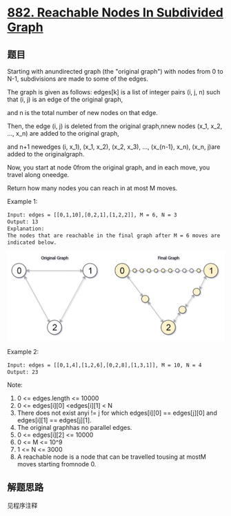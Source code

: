 # [882. Reachable Nodes In Subdivided Graph](https://leetcode.com/problems/reachable-nodes-in-subdivided-graph/)

## 题目

Starting with anundirected graph (the "original graph") with nodes from 0 to N-1, subdivisions are made to some of the edges.

The graph is given as follows: edges[k] is a list of integer pairs (i, j, n) such that (i, j) is an edge of the original graph,

and n is the total number of new nodes on that edge.

Then, the edge (i, j) is deleted from the original graph,nnew nodes (x_1, x_2, ..., x_n) are added to the original graph,

and n+1 newedges (i, x_1), (x_1, x_2), (x_2, x_3), ..., (x_{n-1}, x_n), (x_n, j)are added to the originalgraph.

Now, you start at node 0from the original graph, and in each move, you travel along oneedge.

Return how many nodes you can reach in at most M moves.

Example 1:

```text
Input: edges = [[0,1,10],[0,2,1],[1,2,2]], M = 6, N = 3
Output: 13
Explanation:
The nodes that are reachable in the final graph after M = 6 moves are indicated below.
```

![original-to-final](origfinal.png)

Example 2:

```text
Input: edges = [[0,1,4],[1,2,6],[0,2,8],[1,3,1]], M = 10, N = 4
Output: 23
```

Note:

1. 0 <= edges.length <= 10000
1. 0 <= edges[i][0] <edges[i][1] < N
1. There does not exist anyi != j for which edges[i][0] == edges[j][0] and edges[i][1] == edges[j][1].
1. The original graphhas no parallel edges.
1. 0 <= edges[i][2] <= 10000
1. 0 <= M <= 10^9
1. 1 <= N <= 3000
1. A reachable node is a node that can be travelled tousing at mostM moves starting fromnode 0.

## 解题思路

见程序注释
